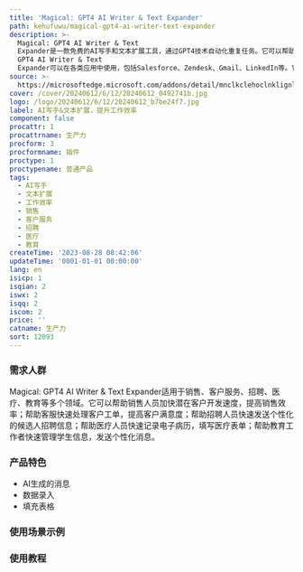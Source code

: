```yaml
---
title: 'Magical: GPT4 AI Writer & Text Expander'
path: kehufuwu/magical-gpt4-ai-writer-text-expander
description: >-
  Magical: GPT4 AI Writer & Text
  Expander是一款免费的AI写手和文本扩展工具，通过GPT4技术自动化重复任务。它可以帮助用户快速撰写AI生成的消息、电子邮件和客户回复，并将常用消息保存为模板，支持在任何网站或应用中快速扩展。用户可以将重要消息和自动化工作流程与团队共享，提高团队整体的工作效率。Magical:
  GPT4 AI Writer & Text
  Expander可以在各类应用中使用，包括Salesforce、Zendesk、Gmail、LinkedIn等。它不需要复杂的集成或API，使用简单，快速提升工作效率。
source: >-
  https://microsoftedge.microsoft.com/addons/detail/mnclkclehoclnklignljjpkkkimlpemi
cover: /cover/20240612/6/12/20240612_0492741b.jpg
logo: /logo/20240612/6/12/20240612_b7be24f7.jpg
label: AI写手&文本扩展，提升工作效率
component: false
procattr: 1
procattrname: 生产力
procform: 3
procformname: 插件
proctype: 1
proctypename: 普通产品
tags:
  - AI写手
  - 文本扩展
  - 工作效率
  - 销售
  - 客户服务
  - 招聘
  - 医疗
  - 教育
createTime: '2023-08-28 08:42:06'
updateTime: '0001-01-01 00:00:00'
lang: en
isicp: 1
isqian: 2
iswx: 2
isqq: 2
iscom: 2
price: ''
catname: 生产力
sort: 12093
---
```




### 需求人群
Magical: GPT4 AI Writer & Text Expander适用于销售、客户服务、招聘、医疗、教育等多个领域。它可以帮助销售人员加快潜在客户开发速度，提高销售效率；帮助客服快速处理客户工单，提高客户满意度；帮助招聘人员快速发送个性化的候选人招聘信息；帮助医疗人员快速记录电子病历，填写医疗表单；帮助教育工作者快速管理学生信息，发送个性化消息。

### 产品特色
- AI生成的消息
- 数据录入
- 填充表格

### 使用场景示例


### 使用教程


  
